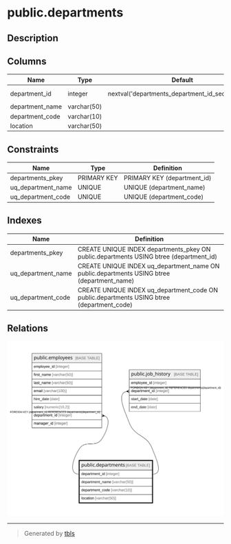 # public.departments

## Description

## Columns

| Name | Type | Default | Nullable | Children | Parents | Comment |
| ---- | ---- | ------- | -------- | -------- | ------- | ------- |
| department_id | integer | nextval('departments_department_id_seq'::regclass) | false | [public.employees](public.employees.md) [public.job_history](public.job_history.md) |  |  |
| department_name | varchar(50) |  | false |  |  |  |
| department_code | varchar(10) |  | false |  |  |  |
| location | varchar(50) |  | true |  |  |  |

## Constraints

| Name | Type | Definition |
| ---- | ---- | ---------- |
| departments_pkey | PRIMARY KEY | PRIMARY KEY (department_id) |
| uq_department_name | UNIQUE | UNIQUE (department_name) |
| uq_department_code | UNIQUE | UNIQUE (department_code) |

## Indexes

| Name | Definition |
| ---- | ---------- |
| departments_pkey | CREATE UNIQUE INDEX departments_pkey ON public.departments USING btree (department_id) |
| uq_department_name | CREATE UNIQUE INDEX uq_department_name ON public.departments USING btree (department_name) |
| uq_department_code | CREATE UNIQUE INDEX uq_department_code ON public.departments USING btree (department_code) |

## Relations

![er](public.departments.svg)

---

> Generated by [tbls](https://github.com/k1LoW/tbls)

